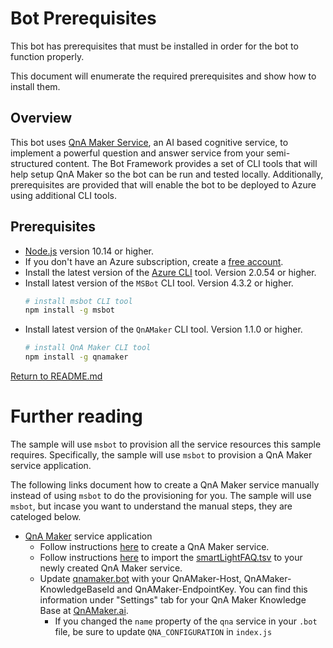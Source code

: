 # Bot Prerequisites
This bot has prerequisites that must be installed in order for the bot to function properly.

This document will enumerate the required prerequisites and show how to install them.

## Overview
This bot uses [QnA Maker Service][1], an AI based cognitive service, to implement a powerful question and answer service from your semi-structured content.  The Bot Framework provides a set of CLI tools that will help setup QnA Maker so the bot can be run and tested locally.  Additionally, prerequisites are provided that will enable the bot to be deployed to Azure using additional CLI tools.

## Prerequisites
- [Node.js][4] version 10.14 or higher.
- If you don't have an Azure subscription, create a [free account][5].
- Install the latest version of the [Azure CLI][6] tool. Version 2.0.54 or higher.
- Install latest version of the `MSBot` CLI tool. Version 4.3.2 or higher.
    ```bash
    # install msbot CLI tool
    npm install -g msbot
    ```
- Install latest version of the `QnAMaker` CLI tool. Version 1.1.0 or higher.
    ```bash
    # install QnA Maker CLI tool
    npm install -g qnamaker
    ```

[Return to README.md][3]

# Further reading
The sample will use `msbot` to provision all the service resources this sample requires.  Specifically, the sample will use `msbot` to provision a QnA Maker service application.

The following links document how to create a QnA Maker service manually instead of using `msbot` to do the provisioning for you.  The sample will use `msbot`, but incase you want to understand the manual steps, they are cateloged below.

- [QnA Maker][7] service application
    - Follow instructions [here][9] to create a QnA Maker service.
    - Follow instructions [here][10] to import the [smartLightFAQ.tsv](cognitiveModels/smartLightFAQ.tsv) to your newly created QnA Maker service.
    - Update [qnamaker.bot](qnamaker.bot) with your QnAMaker-Host, QnAMaker-KnowledgeBaseId and QnAMaker-EndpointKey. You can find this information under "Settings" tab for your QnA Maker Knowledge Base at [QnAMaker.ai][7].
      - If you changed the `name` property of the `qna` service in your `.bot` file, be sure to update `QNA_CONFIGURATION` in `index.js`


[1]: https://www.qnamaker.ai
[3]: ./README.md
[4]: https://nodejs.org
[5]: https://azure.microsoft.com/free/
[6]: https://docs.microsoft.com/cli/azure/install-azure-cli?view=azure-cli-latest
[7]: https://www.qnamaker.ai
[8]: https://dotnet.microsoft.com/download
[9]: https://docs.microsoft.com/en-us/azure/cognitive-services/qnamaker/how-to/set-up-qnamaker-service-azure
[10]: https://docs.microsoft.com/en-us/azure/cognitive-services/qnamaker/quickstarts/create-publish-knowledge-base#create-a-qna-maker-knowledge-base
